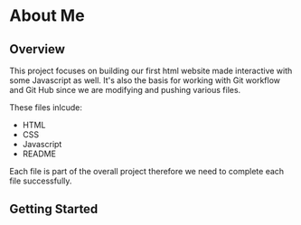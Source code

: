 # About Me

## Overview
This project focuses on building our first html website made interactive with some Javascript as well. It's also the basis for working with Git workflow and Git Hub since we are modifying and pushing various files.

These files inlcude:
- HTML
- CSS
- Javascript
- README

Each file is part of the overall project therefore we need to complete each file successfully.  

## Getting Started


